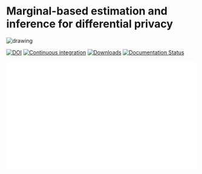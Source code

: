 # Marginal-based estimation and inference for differential privacy

<img src="pgm-logo.png" alt="drawing" width="123"/>

[![DOI](https://zenodo.org/badge/DOI/10.5281/zenodo.5548533.svg)](https://doi.org/10.5281/zenodo.5548533)
[![Continuous integration](https://github.com/ryan112358/private-pgm/actions/workflows/main.yml/badge.svg)](https://github.com/ryan112358/private-pgm/actions/workflows/main.yml)
[![Downloads](https://pepy.tech/badge/private-pgm)](https://pepy.tech/project/private-pgm)
[![Documentation Status](https://app.readthedocs.org/projects/private-pgm/badge/?version=latest)](https://private-pgm.readthedocs.io/en/latest/)

![Metrics for ryan112358/private-pgm repository](https://raw.githubusercontent.com/ryan112358/ryan112358/main/metrics.private-pgm.svg)
